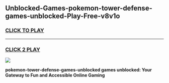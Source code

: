 
## Unblocked-Games-pokemon-tower-defense-games-unblocked-Play-Free-v8v1o
<h3>
<a href="https://premium76.site?title=pokemon-tower-defense-games-unblocked&ref=18A1">CLICK TO PLAY</a></h3>
<hr>

<h3>
<a href="https://premium76.site?title=pokemon-tower-defense-games-unblocked&ref=18A1">CLICK 2 PLAY</a>
  
</h3>

<a href="https://premium76.site?title=pokemon-tower-defense-games-unblocked&ref=18A1"><img src="https://clearcache.store/games.png"></a>


**pokemon-tower-defense-games-unblocked games unblocked: Your Gateway to Fun and Accessible Online Gaming**
